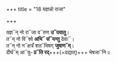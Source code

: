 +++
title = "18 यज्ञन्नो राजा"

+++

यज्ञ᳓न् नो रा᳓जा व᳓रुण **उ᳓पयातु**।  
त᳓न् नो वि᳓श्वे **अभि᳓ सं᳓यन्तु** देवाः᳓।  
त᳓न् नो न᳓क्षत्रँ शत᳓भिषग् **जुषाण᳓म्**।  
दीर्घ᳓म् आ᳓युᳶ **प्र᳓ति रद्**+++(=दद्यात्)+++ भेषजा᳓नि॥  

